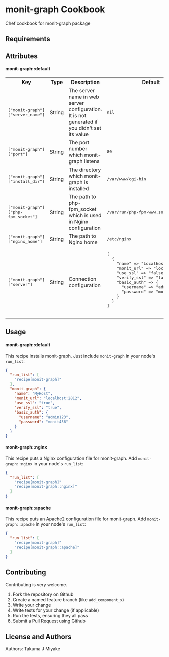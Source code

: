 monit-graph Cookbook
====================
Chef cookbook for monit-graph package

Requirements
------------

Attributes
----------
#### monit-graph::default
<table>
  <tr>
    <th>Key</th>
    <th>Type</th>
    <th>Description</th>
    <th>Default</th>
  </tr>
  <tr>
    <td><tt>["monit-graph"]["server_name"]</tt></td>
    <td>String</td>
    <td>The server name in web server configuration. It is not generated if you didn't set its value</td>
    <td><tt>nil</tt></td>
  </tr>
  <tr>
    <td><tt>["monit-graph"]["port"]</tt></td>
    <td>String</td>
    <td>The port number which monit-graph listens</td>
    <td><tt>80</tt></td>
  </tr>
  <tr>
    <td><tt>["monit-graph"]["install_dir"]</tt></td>
    <td>String</td>
    <td>The directory which monit-graph is installed</td>
    <td><tt>/var/www/cgi-bin</tt></td>
  </tr>
  <tr>
    <td><tt>["monit-graph"]["php-fpm_socket"]</tt></td>
    <td>String</td>
    <td>The path to php-fpm_socket which is used in Nginx configuration</td>
    <td><tt>/var/run/php-fpm-www.sock</tt></td>
  </tr>
  <tr>
    <td><tt>["monit-graph"]["nginx_home"]</tt></td>
    <td>String</td>
    <td>The path to Nginx home</td>
    <td><tt>/etc/nginx</tt></td>
  </tr>
  <tr>
    <td><tt>["monit-graph"]["server"]</tt></td>
    <td>String</td>
    <td>Connection configuration</td>
    <td><tt>
    <pre>
[
  {
    "name" => "Localhost",
    "monit_url" => "localhost:2812",
    "use_ssl" => "false",
    "verify_ssl" => "false",
    "basic_auth" => {
      "username" => "admin",
      "password" => "monit"
    }
  }
]
    </pre>
    </tt></td>
  </tr>
</table>

Usage
-----
#### monit-graph::default
This recipe installs monit-graph.
Just include `monit-graph` in your node's `run_list`:

```json
{
  "run_list": [
    "recipe[monit-graph]"
  ],
  "monit-graph": {
    "name": "MyHost",
    "monit_url": "localhost:2812",
    "use_ssl": "true",
    "verify_ssl": "true",
    "basic_auth": {
      "username": "admin123",
      "password": "monit456"
    }
  }
}
```

#### monit-graph::nginx

This recipe puts a Nginx configuration file for monit-graph.
Add `monit-graph::nginx` in your node's `run_list`:

```json
{
  "run_list": [
    "recipe[monit-graph]"
    "recipe[monit-graph::nginx]"
  ]
}
```

#### monit-graph::apache
This recipe puts an Apache2 configuration file for monit-graph.
Add `monit-graph::apache` in your node's `run_list`:

```json
{
  "run_list": [
    "recipe[monit-graph]"
    "recipe[monit-graph::apache]"
  ]
}
```

Contributing
------------
Contributing is very welcome.

1. Fork the repository on Github
2. Create a named feature branch (like `add_component_x`)
3. Write your change
4. Write tests for your change (if applicable)
5. Run the tests, ensuring they all pass
6. Submit a Pull Request using Github

License and Authors
-------------------
Authors: Takuma J Miyake
